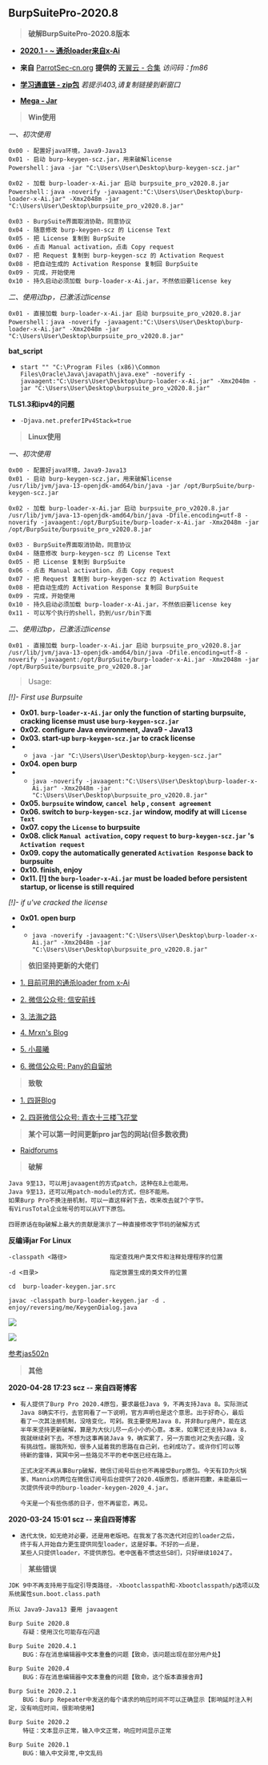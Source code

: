 ## BurpSuitePro-2020.8

> **破解BurpSuitePro-2020.8版本**

- **[2020.1 - ~ 通杀loader来自x-Ai](https://github.com/x-Ai/BurpSuiteLoader)**

- **来自** [ParrotSec-cn.org](https://parrotsec-cn.org/) **提供的** [天翼云 - 合集](https://cloud.189.cn/t/E7fyIfuQRzu2) *访问码：fm86*

- **[学习通直链 - zip包](https://d0.ananas.chaoxing.com/download/a287f94bd0058abc0a89e6c04cba3540?fn=burpsuite_pro_v2020.8)** *若提示403,请复制链接到新窗口*

- **[Mega - Jar](https://mega.nz/file/fPJX3IbR#J25pLrhIz6wRrERhaoV8_2vqwrHEJmURGrzT-Vao2l8)**

> **Win使用**

*一、初次使用*

  ```
  0x00 - 配置好java环境，Java9-Java13
  0x01 - 启动 burp-keygen-scz.jar，用来破解license
  Powershell：java -jar "C:\Users\User\Desktop\burp-keygen-scz.jar"

  0x02 - 加载 burp-loader-x-Ai.jar 启动 burpsuite_pro_v2020.8.jar
  Powershell：java -noverify -javaagent:"C:\Users\User\Desktop\burp-loader-x-Ai.jar" -Xmx2048m -jar "C:\Users\User\Desktop\burpsuite_pro_v2020.8.jar"

  0x03 - BurpSuite界面取消协助，同意协议
  0x04 - 随意修改 burp-keygen-scz 的 License Text
  0x05 - 把 License 复制到 BurpSuite
  0x06 - 点击 Manual activation，点击 Copy request
  0x07 - 把 Request 复制到 burp-keygen-scz 的 Activation Request
  0x08 - 把自动生成的 Activation Response 复制回 BurpSuite
  0x09 - 完成，开始使用
  0x10 - 持久启动必须加载 burp-loader-x-Ai.jar，不然依旧要license key
  ```

*二、使用过bp，已激活过license*

  ```
  0x01 - 直接加载 burp-loader-x-Ai.jar 启动 burpsuite_pro_v2020.8.jar
  Powershell：java -noverify -javaagent:"C:\Users\User\Desktop\burp-loader-x-Ai.jar" -Xmx2048m -jar "C:\Users\User\Desktop\burpsuite_pro_v2020.8.jar"
  ```

**bat_script**

- `start "" "C:\Program Files (x86)\Common Files\Oracle\Java\javapath\java.exe" -noverify -javaagent:"C:\Users\User\Desktop\burp-loader-x-Ai.jar" -Xmx2048m -jar "C:\Users\User\Desktop\burpsuite_pro_v2020.8.jar"`

**TLS1.3和ipv4的问题**

- `-Djava.net.preferIPv4Stack=true`

> **Linux使用**

*一、初次使用*

  ```
  0x00 - 配置好java环境，Java9-Java13
  0x01 - 启动 burp-keygen-scz.jar，用来破解license
  /usr/lib/jvm/java-13-openjdk-amd64/bin/java -jar /opt/BurpSuite/burp-keygen-scz.jar

  0x02 - 加载 burp-loader-x-Ai.jar 启动 burpsuite_pro_v2020.8.jar
  /usr/lib/jvm/java-13-openjdk-amd64/bin/java -Dfile.encoding=utf-8 -noverify -javaagent:/opt/BurpSuite/burp-loader-x-Ai.jar -Xmx2048m -jar /opt/BurpSuite/burpsuite_pro_v2020.8.jar

  0x03 - BurpSuite界面取消协助，同意协议
  0x04 - 随意修改 burp-keygen-scz 的 License Text
  0x05 - 把 License 复制到 BurpSuite
  0x06 - 点击 Manual activation，点击 Copy request
  0x07 - 把 Request 复制到 burp-keygen-scz 的 Activation Request
  0x08 - 把自动生成的 Activation Response 复制回 BurpSuite
  0x09 - 完成，开始使用
  0x10 - 持久启动必须加载 burp-loader-x-Ai.jar，不然依旧要license key
  0x11 - 可以写个执行的shell，扔到/usr/bin下面
  ```

*二、使用过bp，已激活过license*

  ```
  0x01 - 直接加载 burp-loader-x-Ai.jar 启动 burpsuite_pro_v2020.8.jar
  /usr/lib/jvm/java-13-openjdk-amd64/bin/java -Dfile.encoding=utf-8 -noverify -javaagent:/opt/BurpSuite/burp-loader-x-Ai.jar -Xmx2048m -jar /opt/BurpSuite/burpsuite_pro_v2020.8.jar
  ```

> Usage:

*[!]- First use Burpsuite*

- **0x01. `burp-loader-x-Ai.jar` only the function of starting burpsuite, cracking license must use `burp-keygen-scz.jar`**
- **0x02. configure Java environment, Java9 - Java13**
- **0x03. start-up `burp-keygen-scz.jar` to crack license**
- - `java -jar "C:\Users\User\Desktop\burp-keygen-scz.jar"`
- **0x04. open burp**
- - `java -noverify -javaagent:"C:\Users\User\Desktop\burp-loader-x-Ai.jar" -Xmx2048m -jar "C:\Users\User\Desktop\burpsuite_pro_v2020.8.jar"`
- **0x05. `burpsuite` window, `cancel help` , `consent agreement`**
- **0x06. switch to `burp-keygen-scz.jar` window, modify at will `License Text`**
- **0x07. copy the `License` to burpsuite**
- **0x08. click `Manual activation`, copy `request` to `burp-keygen-scz.jar` 's `Activation request`**
- **0x09. copy the automatically generated `Activation Response` back to burpsuite**
- **0x10. finish, enjoy**
- **0x11. [!] the `burp-loader-x-Ai.jar` must be loaded before persistent startup, or license is still required**

*[!]- if u've cracked the license*

- **0x01. open burp**
- - `java -noverify -javaagent:"C:\Users\User\Desktop\burp-loader-x-Ai.jar" -Xmx2048m -jar "C:\Users\User\Desktop\burpsuite_pro_v2020.8.jar"`

> **依旧坚持更新的大佬们**

- [1. 目前可用的通杀loader from x-Ai](https://github.com/x-Ai/BurpSuiteLoader)

- [2. 微信公众号: 信安前线]()

- [3. 法海之路](https://www.fahai.org/)

- [4. Mrxn's Blog](https://mrxn.net/)

- [5. 小晨曦](https://xcxmiku.com/)

- [6. 微信公众号: Pany的自留地]()

> **致敬**

- [1. 四哥Blog](http://scz.617.cn:8/misc/201910151519.txt)

- [2. 四哥微信公众号: 青衣十三楼飞花堂]()

> **某个可以第一时间更新pro jar包的网站(但多数收费)**

- [Raidforums](https://raidforums.com/Forum-Cracking-Tools)

> **破解**

```
Java 9至13，可以用javaagent的方式patch，这种在8上也能用。
Java 9至13，还可以用patch-module的方式，但8不能用。
如果Burp Pro不换注册机制，可以一直这样剁下去，改来改去就7个字节。
有VirusTotal企业帐号的可以从VT下原包。

四哥原话在Bp破解上最大的贡献是演示了一种直接修改字节码的破解方式
```

**反编译jar For Linux**

```
-classpath <路径>            指定查找用户类文件和注释处理程序的位置

-d <目录>                    指定放置生成的类文件的位置

cd  burp-loader-keygen.jar.src

javac -classpath burp-loader-keygen.jar -d . enjoy/reversing/me/KeygenDialog.java
```

![](https://github.com/jas502n/BurpSuite_Pro_v1.7.37/blob/master/javac.jpg)

![](https://github.com/jas502n/BurpSuite_Pro_v1.7.37/raw/master/JD-GUI.jpg)

[参考jas502n](https://github.com/jas502n/BurpSuite_Pro_v1.7.37/blob/master/README.md)

> **其他**

**2020-04-28 17:23 scz -- 来自四哥博客**

- ```
  有人提供了Burp Pro 2020.4原包，要求最低Java 9，不再支持Java 8。实际测试
  Java 8确实不行，去官网看了一下说明，官方声明也是这个意思。出于好奇心，最后
  看了一次其注册机制，没啥变化，可剁。我主要使用Java 8，并非Burp用户，能在这
  半年来坚持更新破解，算是为大伙儿尽一点小小的心意。本来，如果它还支持Java 8，
  我就继续剁下去。不想为这事再装Java 9，确实累了，另一方面也对之失去兴趣，没
  有挑战性。据我所知，很多人延着我的思路在自己剁，也剁成功了。或许你们可以等
  待新的雷锋，冥冥中另一些路见不平的老中医已经在路上。
  
  正式决定不再从事Burp破解，微信订阅号后台也不再接受Burp原包。今天有ID为火锅
  爹、Mannix的两位在微信订阅号后台提供了2020.4版原包，感谢并抱歉，未能最后一
  次提供传说中的burp-loader-keygen-2020_4.jar。
  
  今天是一个有些伤感的日子，但不再留恋，再见。
  ```

**2020-03-24 15:01 scz -- 来自四哥博客**

- ```
  迭代太快，如无绝对必要，还是用老版吧。在我发了各次迭代对应的loader之后，
  终于有人开始自力更生提供同型loader，这是好事。不好的一点是，
  某些人只提供loader，不提供原包。老中医看不惯这些SB们，只好继续1024了。
  ```

> **某些错误**

```
JDK 9中不再支持用于指定引导类路径，-Xbootclasspath和-Xbootclasspath/p选项以及系统属性sun.boot.class.path

所以 Java9-Java13 要用 javaagent

Burp Suite 2020.8
    存疑：使用汉化可能存在闪退

Burp Suite 2020.4.1
    BUG：存在消息编辑器中文本重叠的问题【致命，该问题出现在部分用户处】

Burp Suite 2020.4
    BUG：存在消息编辑器中文本重叠的问题【致命，这个版本直接舍弃】

Burp Suite 2020.2.1
    BUG：Burp Repeater中发送的每个请求的响应时间不可以正确显示【影响延时注入判定，没有响应时间，很影响使用】

Burp Suite 2020.2
    特征：文本显示正常，输入中文正常，响应时间显示正常

Burp Suite 2020.1
    BUG：输入中文异常,中文乱码
```

